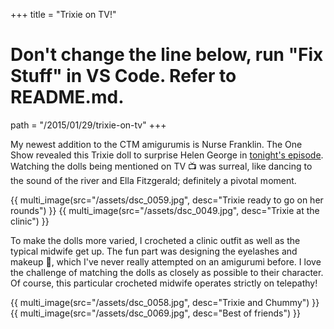 +++
title = "Trixie on TV!"

# Don't change the line below, run "Fix Stuff" in VS Code. Refer to README.md.
path = "/2015/01/29/trixie-on-tv"
+++

My newest addition to the CTM amigurumis is Nurse Franklin. The One Show revealed this Trixie doll to surprise Helen George in [tonight's episode](http://www.bbc.co.uk/programmes/b007tcw7). Watching the dolls being mentioned on TV 📺 was surreal, like dancing to the sound of the river and Ella Fitzgerald; definitely a pivotal moment.

<!-- more -->

<div class="images">
  {{ multi_image(src="/assets/dsc_0059.jpg", desc="Trixie ready to go on her rounds") }}
  {{ multi_image(src="/assets/dsc_0049.jpg", desc="Trixie at the clinic") }}
</div>

To make the dolls more varied, I crocheted a clinic outfit as well as the typical midwife get up. The fun part was designing the eyelashes and makeup 💄, which I've never really attempted on an amigurumi before. I love the challenge of matching the dolls as closely as possible to their character. Of course, this particular crocheted midwife operates strictly on telepathy!

<div class="images">
  {{ multi_image(src="/assets/dsc_0058.jpg", desc="Trixie and Chummy") }}
  {{ multi_image(src="/assets/dsc_0069.jpg", desc="Best of friends") }}
</div>
